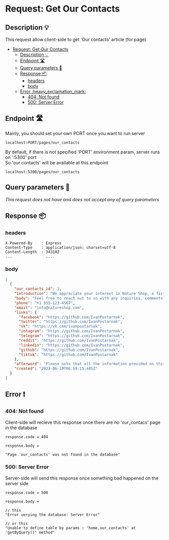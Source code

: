 # Request: Get Our Contacts

## Description :bulb:
This request allow client-side to get 'Our contacts' article (for page) 
- [Request: Get Our Contacts](#request-get-our-contacts)
  - [Description :bulb:](#description-bulb)
  - [Endpoint :motorway:](#endpoint-motorway)
  - [Query parameters :pencil:](#query-parameters-pencil)
  - [Response :package:](#response-package)
    - [headers](#headers)
    - [body](#body)
  - [Error :heavy\_exclamation\_mark:](#error-heavy_exclamation_mark)
    - [404: Not found](#404-not-found)
    - [500: Server Error](#500-server-error)

## Endpoint :motorway:
Mainly, you should set your own PORT once you want to run server
```
localhost:PORT/pages/our_contacts
```
By default, if there is not specified 'PORT' environment param, server runs on ':5300' port    
So 'our contacts' will be available at this endpoint
```
localhost:5300/pages/our_contacts
```

## Query parameters :pencil:    
*This request does not have and does not accept any of query parameters*


## Response :package:
### headers
```
X-Powered-By    : Express
Content-Type    : application/json; charset=utf-8
Content-Length  : 343182
...               ...
```

### body
```json
[
  {
    "our_contacts_id": 1,
    "introduction": "We appreciate your interest in Nature Shop, a fictional online store. Please note that the contact information provided below is entirely fictional and does not represent any real company or organization.",
    "body": "Feel free to reach out to us with any inquiries, comments, or fantastical stories you'd like to share. Our dedicated team of fictional customer service representatives is ready to assist you on your imaginative shopping journey. If you wish to visit us in person, you can find our imaginary store conveniently located on Imaginary Street in the magical town of Fantasyville. Please note that as a fictional business, we don't have a physical presence in the real world. However, our virtual doors are always open, and we're just a click away. Connect with us on social media to stay up-to-date with the latest imaginary product releases, fantastical promotions, and imaginary adventures. We value your feedback and are eager to hear about your imaginative shopping experiences. Don't hesitate to get in touch with us through the provided contact information. Our imaginary team will be thrilled to assist you and make your experience with Nature Shop truly extraordinary.",
    "phone": "+1 555-123-4567",
    "email": "info@natureshop.com",
    "links": {
      "facebook": "https://github.com/IvanPostarnak",
      "twitter": "https://github.com/IvanPostarnak",
      "vk": "https://vk.com/ivanpostarnak",
      "intagram": "https://github.com/IvanPostarnak",
      "telegram": "https://github.com/IvanPostarnak",
      "reddit": "https://github.com/IvanPostarnak",
      "linkedin": "https://github.com/IvanPostarnak",
      "github": "https://github.com/IvanPostarnak",
      "tiktok": "https://github.com/IvanPostarnak"
    },
    "afterword": "Please note that all the information provided on this Contact Us page is entirely fictional and created solely for testing purposes. None of the contact details or associated information represents any real company or organization.",
    "created": "2023-06-19T06:59:15.485Z"
  }
]
```
## Error :heavy_exclamation_mark:
### 404: Not found
Client-side will recieve this response once there are no 'our_contacs' page in the database
```
response.code = 404
```
```
response.body =

"Page 'our_contacts' was not found in the database"
```
### 500: Server Error
Server-side will send this response once something bad happened on the server side
```
response.code = 500
```
```
response.body =

// this
"Error uerying the database: Server Error"

// or this
"Unable to define table by params : 'home,our_contacts' at 'getByQuery()' method"
```